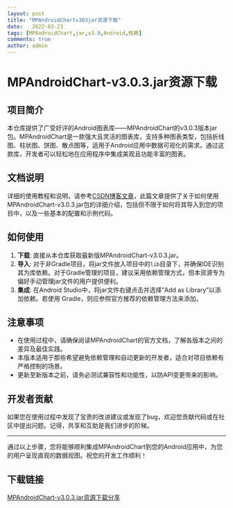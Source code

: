 ```yaml
---
layout: post
title: "MPAndroidChartv303jar资源下载"
date:   2022-03-23
tags: [MPAndroidChart,jar,v3.0,Android,依赖]
comments: true
author: admin
---
```

# MPAndroidChart-v3.0.3.jar资源下载

## 项目简介

本仓库提供了广受好评的Android图表库——MPAndroidChart的v3.0.3版本jar包。MPAndroidChart是一款强大且灵活的图表库，支持多种图表类型，包括折线图、柱状图、饼图、散点图等，适用于Android应用中数据可视化的需求。通过这款库，开发者可以轻松地在应用程序中集成美观且功能丰富的图表。

## 文档说明

详细的使用教程和说明，请参考[CSDN博客文章](https://blog.csdn.net/csdn_loveqingqing/article/details/112857967)，此篇文章提供了关于如何使用MPAndroidChart-v3.0.3.jar包的详细介绍，包括但不限于如何将其导入到您的项目中，以及一些基本的配置和示例代码。

## 如何使用

1. **下载**: 直接从本仓库获取最新版MPAndroidChart-v3.0.3.jar。
2. **导入**: 对于非Gradle项目，将jar文件放入项目中的`lib`目录下，并确保IDE识别其为库依赖。对于Gradle管理的项目，建议采用依赖管理方式，但本资源专为偏好手动管理jar文件的用户提供便利。
3. **集成**: 在Android Studio中，将jar文件右键点击并选择“Add as Library”以添加依赖。若使用 Gradle，则应参照官方推荐的依赖管理方法来添加。
   
## 注意事项

- 在使用过程中，请确保阅读MPAndroidChart的官方文档，了解各版本之间的差异及最佳实践。
- 本版本适用于那些希望避免依赖管理和自动更新的开发者，适合对项目依赖有严格控制的场景。
- 更新至新版本之前，请务必测试兼容性和功能性，以防API变更带来的影响。

## 开发者贡献

如果您在使用过程中发现了宝贵的改进建议或发现了bug，欢迎您贡献代码或在社区中提出问题。记得，共享和互助是我们进步的阶梯。

---

通过以上步骤，您将能够顺利集成MPAndroidChart到您的Android应用中，为您的用户呈现直观的数据视图。祝您的开发工作顺利！

## 下载链接

[MPAndroidChart-v3.0.3.jar资源下载分享](https://pan.quark.cn/s/6c0518e477b6)